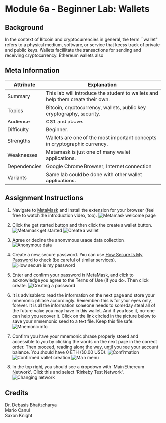 # Module 6a - Beginner Lab: Wallets

## Background
In the context of Bitcoin and cryptocurrencies in general, the term ``wallet" refers to a physical medium, software, or service that keeps track of private and public keys. Wallets facillitate the transactions for sending and receiving cryptocurrency. Ethereum wallets also 


## Meta Information
| Attribute | Explanation |
| - | - |
| Summary | This lab will introduce the student to wallets and help them create their own. |
| Topics | Bitcoin, cryptocurrency, wallets, public key cryptography, security. |
| Audience | CS1 and above. |
| Difficulty | Beginner. |
| Strengths | Wallets are one of the most important concepts in cryptographic currency. |
| Weaknesses | Metamask is just one of many wallet applications. |
| Dependencies | Google Chrome Browser, Internet connection |
| Variants | Same lab could be done with other wallet applications. |

## Assignment Instructions
1. Navigate to [MetaMask](https://metamask.io/) and install the extension for your browser (feel free to watch the introduction video, too).
![Metamask welcome page](screenshots/metamaskweb.PNG)
2. Click the get started button and then click the create a wallet button.
![Metamask get started](screenshots/welcome.PNG)
![Create a wallet](screenshots/prompt.PNG)
3. Agree or decline the anonymous usage data collection.
![Anonymous data](screenshots/anonoymousdata.PNG)
4. Create a new, secure password. You can use [How Secure Is My Password](https://howsecureismypassword.net/) to check (be careful of similar services).
![How secure is my password](screenshots/securepassword.PNG)
5. Enter and confirm your password in MetaMask, and click to acknowledge you agree to the Terms of Use (if you do). Then click create.
![Creating a password](screenshots/passwordcreation.PNG)
6. It is advisable to read the information on the next page and store your mnemonic phrase accordingly. Remember: this is for your eyes only, forever. It is all the information someone needs to someday steal all of the future value you may have in this wallet. And if you lose it, no-one can help you recover it. Click on the link circled in the picture below to save your nmnemonic seed to a text file. Keep this file safe.
![Mnemonic info](screenshots/nmemonic.PNG)

7. Confirm you have your mnemonic phrase properly stored and accessible to you by clicking the words on the next page in the correct order. Then proceed, reading along the way, until you see your account balance. You should have 0 ETH ($0.00 USD).
![Confirmation](screenshots/confirm.PNG)
![Confirmed wallet creation](screenshots/congratulations.PNG)
![Main menu](screenshots/mainmenu.PNG)
8. In the top right, you should see a dropdown with 'Main Ethereum Network'. Click this and select 'Rinkeby Test Network'.
![Changing network](screenshots/changenetwork.PNG)

## Credits
Dr. Debasis Bhattacharya  
Mario Canul  
Saxon Knight  
